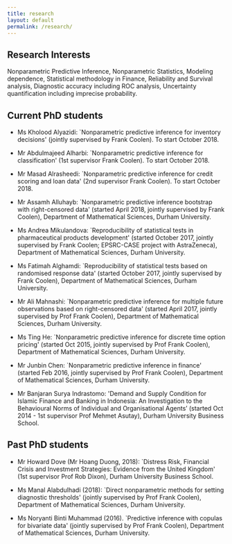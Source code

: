 ```yaml
---
title: research
layout: default
permalink: /research/
---
```


<!--# {{ page.title }}-->

## Research Interests

Nonparametric Predictive Inference, Nonparametric Statistics, Modeling dependence, Statistical methodology in Finance, Reliability and Survival analysis, Diagnostic accuracy including ROC analysis, Uncertainty quantification including imprecise probability.


## Current PhD students


- Ms Kholood Alyazidi: `Nonparametric predictive inference for inventory decisions' (jointly supervised by Frank Coolen). To start October 2018.

- Mr Abdulmajeed Alharbi: `Nonparametric predictive inference for classification' (1st supervisor Frank Coolen). To start October 2018.

- Mr Masad Alrasheedi: `Nonparametric predictive inference for credit scoring and loan data' (2nd supervisor Frank Coolen). To start October 2018.

- Mr Assamh Alluhayb: `Nonparametric predictive inference bootstrap with right-censored data' (started April 2018, jointly supervised by Frank Coolen), Department of Mathematical Sciences, Durham University.

- Ms Andrea Mikulandova: `Reproducibility of statistical tests in pharmaceutical products development' (started October 2017, jointly supervised by Frank Coolen; EPSRC-CASE project with AstraZeneca), Department of Mathematical Sciences, Durham University.

- Ms Fatimah Alghamdi: `Reproducibility of statistical tests based on randomised response data' (started October 2017, jointly supervised by Frank Coolen), Department of Mathematical Sciences, Durham University.

- Mr Ali Mahnashi: `Nonparametric predictive inference for multiple future observations based on right-censored data' (started April 2017, jointly supervised by Prof Frank Coolen), Department of Mathematical Sciences, Durham University.

- Ms Ting He: `Nonparametric predictive inference for discrete time option pricing' (started Oct 2015, jointly supervised by Prof Frank Coolen), Department of Mathematical Sciences, Durham University.

- Mr Junbin Chen: `Nonparametric predictive inference in finance' (started Feb 2016, jointly supervised by Prof Frank Coolen), Department of Mathematical Sciences, Durham University.

- Mr Banjaran Surya Indrastomo: 'Demand and Supply Condition for Islamic Finance and Banking in Indonesia: An Investigation to the Behavioural Norms of Individual and Organisational Agents’ (started Oct 2014 - 1st supervisor Prof Mehmet Asutay), Durham University Business School.



## Past PhD students

- Mr Howard Dove (Mr Hoang Duong, 2018): `Distress Risk, Financial Crisis and Investment Strategies: Evidence from the United Kingdom' (1st supervisor Prof Rob Dixon), Durham University Business School.

- Ms Manal Alabdulhadi (2018): `Direct nonparametric methods for setting diagnostic thresholds' (jointly supervised by Prof Frank Coolen), Department of Mathematical Sciences, Durham University.

- Ms Noryanti Binti Muhammad (2016). `Predictive inference with copulas for bivariate data' (jointly supervised by Prof Frank Coolen), Department of Mathematical Sciences, Durham University.


<!--
You can use HTML elements in Markdown, such as the comment element, and they won't be affected by a markdown parser. However, if you create an HTML element in your markdown file, you cannot use markdown syntax within that element's contents.
-->
